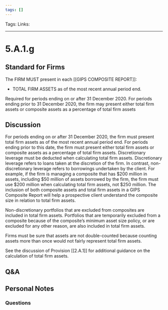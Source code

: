 ```yaml
---
tags: []
---
```

Tags:
Links: 
___
# 5.A.1.g
## Standard for Firms
The FIRM MUST present in each [[GIPS COMPOSITE REPORT]]:
- TOTAL FIRM ASSETS as of the most recent annual period end.

Required for periods ending on or after 31 December 2020. For periods ending prior to 31 December 2020, the firm may present either total firm assets or composite assets as a percentage of total firm assets
## Discussion
For periods ending on or after 31 December 2020, the firm must present total firm assets as of the most recent annual period end. For periods ending prior to this date, the firm must present either total firm assets or composite assets as a percentage of total firm assets. Discretionary leverage must be deducted when calculating total firm assets. Discretionary leverage refers to loans taken at the discretion of the firm. In contrast, non-discretionary leverage refers to borrowings undertaken by the client. For example, if the firm is managing a composite that has $200 million in assets, including $50 million of assets borrowed by the firm, the firm must use $200 million when calculating total firm assets, not $250 million. The inclusion of both composite assets and total firm assets in a GIPS Composite Report will help a prospective client understand the composite size in relation to total firm assets.

Non-discretionary portfolios that are excluded from composites are included in total firm assets. Portfolios that are temporarily excluded from a composite because of the composite’s minimum asset size policy, or are excluded for any other reason, are also included in total firm assets.

Firms must be sure that assets are not double-counted because counting assets more than once would not fairly represent total firm assets.

See the discussion of Provision [[2.A.1]] for additional guidance on the calculation of total firm assets.
## Q&A

## Personal Notes

### Questions